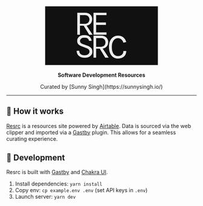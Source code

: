 <p align="center">

  <a href="https://resrc.dev/">
    <img src="./src/images/resrc-preview.png" alt="Resrc" width="300" />
  </a>

</p>

<p align="center"><strong>Software Development Resources</strong></p>

<p align="center">Curated by [Sunny Singh](https://sunnysingh.io/)</p>

---

## 📖 How it works

[Resrc](https://resrc.dev/) is a resources site powered by [Airtable](https://airtable.com/). Data is sourced via the web clipper and imported via a [Gastby](https://gatsbyjs.org/) plugin. This allows for a seamless curating experience.

## 🚀 Development

Resrc is built with [Gastby](https://gatsbyjs.org/) and [Chakra UI](https://chakra-ui.com/).

1. Install dependencies: `yarn install`
2. Copy env: `cp example.env .env` (set API keys in `.env`)
3. Launch server: `yarn dev`
